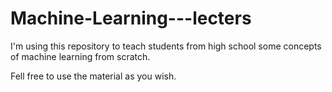 # Machine-Learning---lecters
I'm using this repository to teach students from high school some concepts of machine learning from scratch. 

Fell free to use the material as you wish. 
